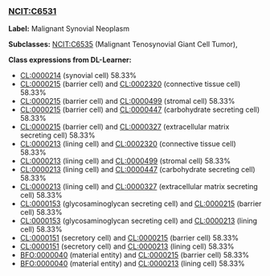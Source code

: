 
### [NCIT:C6531](http://purl.obolibrary.org/obo/NCIT_C6531)
**Label:** Malignant Synovial Neoplasm

**Subclasses:** [NCIT:C6535](http://purl.obolibrary.org/obo/NCIT_C6535) (Malignant Tenosynovial Giant Cell Tumor), 

**Class expressions from DL-Learner:**

- [CL:0000214](http://purl.obolibrary.org/obo/CL_0000214) (synovial cell) 58.33%
- [CL:0000215](http://purl.obolibrary.org/obo/CL_0000215) (barrier cell) and [CL:0002320](http://purl.obolibrary.org/obo/CL_0002320) (connective tissue cell) 58.33%
- [CL:0000215](http://purl.obolibrary.org/obo/CL_0000215) (barrier cell) and [CL:0000499](http://purl.obolibrary.org/obo/CL_0000499) (stromal cell) 58.33%
- [CL:0000215](http://purl.obolibrary.org/obo/CL_0000215) (barrier cell) and [CL:0000447](http://purl.obolibrary.org/obo/CL_0000447) (carbohydrate secreting cell) 58.33%
- [CL:0000215](http://purl.obolibrary.org/obo/CL_0000215) (barrier cell) and [CL:0000327](http://purl.obolibrary.org/obo/CL_0000327) (extracellular matrix secreting cell) 58.33%
- [CL:0000213](http://purl.obolibrary.org/obo/CL_0000213) (lining cell) and [CL:0002320](http://purl.obolibrary.org/obo/CL_0002320) (connective tissue cell) 58.33%
- [CL:0000213](http://purl.obolibrary.org/obo/CL_0000213) (lining cell) and [CL:0000499](http://purl.obolibrary.org/obo/CL_0000499) (stromal cell) 58.33%
- [CL:0000213](http://purl.obolibrary.org/obo/CL_0000213) (lining cell) and [CL:0000447](http://purl.obolibrary.org/obo/CL_0000447) (carbohydrate secreting cell) 58.33%
- [CL:0000213](http://purl.obolibrary.org/obo/CL_0000213) (lining cell) and [CL:0000327](http://purl.obolibrary.org/obo/CL_0000327) (extracellular matrix secreting cell) 58.33%
- [CL:0000153](http://purl.obolibrary.org/obo/CL_0000153) (glycosaminoglycan secreting cell) and [CL:0000215](http://purl.obolibrary.org/obo/CL_0000215) (barrier cell) 58.33%
- [CL:0000153](http://purl.obolibrary.org/obo/CL_0000153) (glycosaminoglycan secreting cell) and [CL:0000213](http://purl.obolibrary.org/obo/CL_0000213) (lining cell) 58.33%
- [CL:0000151](http://purl.obolibrary.org/obo/CL_0000151) (secretory cell) and [CL:0000215](http://purl.obolibrary.org/obo/CL_0000215) (barrier cell) 58.33%
- [CL:0000151](http://purl.obolibrary.org/obo/CL_0000151) (secretory cell) and [CL:0000213](http://purl.obolibrary.org/obo/CL_0000213) (lining cell) 58.33%
- [BFO:0000040](http://purl.obolibrary.org/obo/BFO_0000040) (material entity) and [CL:0000215](http://purl.obolibrary.org/obo/CL_0000215) (barrier cell) 58.33%
- [BFO:0000040](http://purl.obolibrary.org/obo/BFO_0000040) (material entity) and [CL:0000213](http://purl.obolibrary.org/obo/CL_0000213) (lining cell) 58.33%


